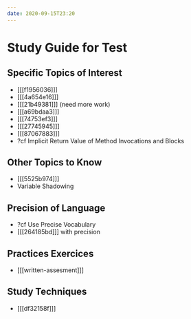 ```yaml
---
date: 2020-09-15T23:20
---
```


# Study Guide for Test


## Specific Topics of Interest

* [[[f1956036]]]
* [[[4a654e16]]]
* [[[21b49381]]] (need more work)
* [[[a69bdaa3]]]
* [[[74753ef3]]]
* [[[27745945]]]
* [[[87067883]]]
* ?cf Implicit Return Value of Method Invocations and Blocks


## Other Topics to Know

* [[[5525b974]]]
* Variable Shadowing


## Precision of Language

* ?cf Use Precise Vocabulary
* [[[264185bd]]] with precision


## Practices Exercices

* [[[written-assesment]]]

## Study Techniques

* [[[df32158f]]]
